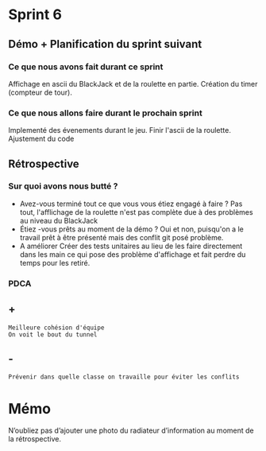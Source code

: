 # Sprint 6

## Démo + Planification du sprint suivant

### Ce que nous avons fait durant ce sprint
Affichage en ascii du BlackJack et de la roulette en partie.
Création du timer (compteur de tour).

### Ce que nous allons faire durant le prochain sprint
Implementé des évenements durant le jeu.
Finir l'ascii de la roulette.
Ajustement du code

## Rétrospective

### Sur quoi avons nous butté ?
* Avez-vous terminé tout ce que vous vous étiez engagé à faire ?
Pas tout, l'afflichage de la roulette n'est pas complète due à des problèmes au niveau du BlackJack
* Étiez -vous prêts au moment de la démo ?
Oui et non, puisqu'on a le travail prêt à être présenté mais des conflit git posé problème.
* A améliorer
Créer des tests unitaires au lieu de les faire directement dans les main ce qui pose des problème d'affichage et fait perdre du temps pour les retiré.

### PDCA
## +
    Meilleure cohésion d'équipe
    On voit le bout du tunnel
## - 
    Prévenir dans quelle classe on travaille pour éviter les conflits

# Mémo
N’oubliez pas d’ajouter une photo du radiateur d’information au moment de la rétrospective.
